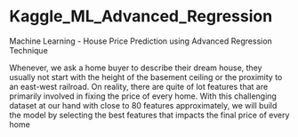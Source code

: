 # Kaggle_ML_Advanced_Regression
Machine Learning - House Price Prediction using Advanced Regression Technique

Whenever, we ask a home buyer to describe their dream house, they usually not start with the height of the basement ceiling or the proximity to an east-west railroad. On reality,
there are quite of lot features that are primarily involved in fixing the price of every home.
With this challenging dataset at our hand with close to 80 features approximately, we will build the model by selecting the best features that impacts the final price of every home
